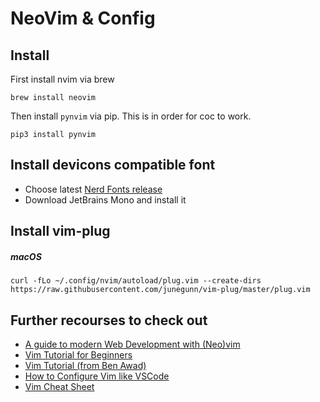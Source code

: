 # NeoVim & Config
## Install
First install nvim via brew
```
brew install neovim
```

Then install `pynvim` via pip. This is in order for coc to work.
```
pip3 install pynvim
```

## Install devicons compatible font
* Choose latest [Nerd Fonts release](https://github.com/ryanoasis/nerd-fonts/releases/)
* Download JetBrains Mono and install it 

## Install vim-plug
##### macOS
```
curl -fLo ~/.config/nvim/autoload/plug.vim --create-dirs https://raw.githubusercontent.com/junegunn/vim-plug/master/plug.vim
```

## Further recourses to check out
* [A guide to modern Web Development with (Neo)vim](https://www.freecodecamp.org/news/a-guide-to-modern-web-development-with-neo-vim-333f7efbf8e2/)
* [Vim Tutorial for Beginners](https://www.youtube.com/watch?v=RZ4p-saaQkc)
* [Vim Tutorial (from Ben Awad)](https://www.youtube.com/watch?v=IiwGbcd8S7I)
* [How to Configure Vim like VSCode](https://www.youtube.com/watch?v=gnupOrSEikQ)
* [Vim Cheat Sheet](https://vim.rtorr.com/)
